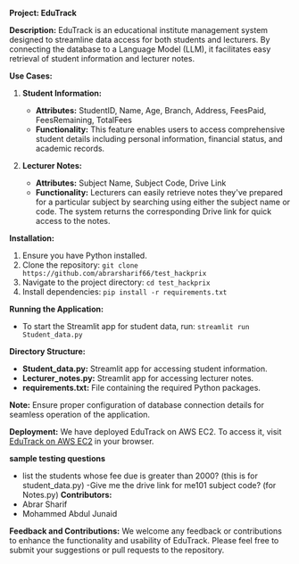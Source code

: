 **Project: EduTrack**

**Description:**
EduTrack is an educational institute management system designed to streamline data access for both students and lecturers. By connecting the database to a Language Model (LLM), it facilitates easy retrieval of student information and lecturer notes. 

**Use Cases:**

1. **Student Information:**
   - **Attributes:** StudentID, Name, Age, Branch, Address, FeesPaid, FeesRemaining, TotalFees
   - **Functionality:** This feature enables users to access comprehensive student details including personal information, financial status, and academic records.

2. **Lecturer Notes:**
   - **Attributes:** Subject Name, Subject Code, Drive Link
   - **Functionality:** Lecturers can easily retrieve notes they've prepared for a particular subject by searching using either the subject name or code. The system returns the corresponding Drive link for quick access to the notes.

**Installation:**
1. Ensure you have Python installed.
2. Clone the repository: `git clone https://github.com/abrarsharif66/test_hackprix`
3. Navigate to the project directory: `cd test_hackprix`
4. Install dependencies: `pip install -r requirements.txt`

**Running the Application:**
- To start the Streamlit app for student data, run: `streamlit run Student_data.py`

**Directory Structure:**
- **Student_data.py:** Streamlit app for accessing student information.
- **Lecturer_notes.py:** Streamlit app for accessing lecturer notes.
- **requirements.txt:** File containing the required Python packages.

**Note:** Ensure proper configuration of database connection details for seamless operation of the application.

**Deployment:**
We have deployed EduTrack on AWS EC2. To access it, visit [EduTrack on AWS EC2](http://neueraai.in) in your browser.

**sample testing questions**
- list the students whose fee due is greater than 2000? (this is for student_data.py)
-Give me the drive link for me101 subject code?  (for Notes.py)
**Contributors:**
- Abrar Sharif
- Mohammed Abdul Junaid



**Feedback and Contributions:**
We welcome any feedback or contributions to enhance the functionality and usability of EduTrack. Please feel free to submit your suggestions or pull requests to the repository.
